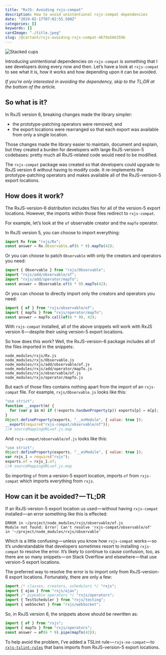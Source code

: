 ```yaml
---
title: "RxJS: Avoiding rxjs-compat"
description: How to avoid unintentional rxjs-compat dependencies
date: "2019-02-17T07:02:55.500Z"
categories: []
keywords: []
cardImage: "./title.jpeg"
slug: /@cartant/rxjs-avoiding-rxjs-compat-4b79a566359b
---
```


![Stacked cups](title.jpeg "Photo by Monika Stawowy on Unsplash")

Introducing unintentional dependencies on `rxjs-compat` is something that I see developers doing every now and then. Let’s have a look at `rxjs-compat` to see what it is, how it works and how depending upon it can be avoided.

_If you’re only interested in avoiding the dependency, skip to the TL;DR at the bottom of the article._

## So what is it?

In RxJS version 6, breaking changes made the library simpler:

- the prototype-patching operators were removed; and
- the export locations were rearranged so that each export was available from only a single location.

Those changes made the library easier to maintain, document and explain, but they created a burden for developers with large RxJS-version-5 codebases: pretty much all RxJS-related code would need to be modified.

The `rxjs-compat` package was created so that developers could upgrade to RxJS version 6 without having to modify code. It re-implements the prototype-patching operators and makes available all of the RxJS-version-5 export locations.

## How does it work?

The RxJS-version-6 distribution includes files for all of the version-5 export locations. However, the imports within those files redirect to `rxjs-compat`.

For example, let’s look at the `of` observable creator and the `mapTo` operator.

In RxJS version 5, you can choose to import everything:

```ts
import Rx from "rxjs/Rx";
const answer = Rx.Observable.of(6 * 9).mapTo(42);
```

Or you can choose to patch `Observable` with only the creators and operators you need:

```ts
import { Observable } from "rxjs/Observable";
import "rxjs/add/observable/of";
import "rxjs/add/operator/mapTo";
const answer = Observable.of(6 * 9).mapTo(42);
```

Or you can choose to directly import only the creators and operators you need:

```ts
import { of } from "rxjs/observable/of";
import { mapTo } from "rxjs/operator/mapTo";
const answer = mapTo.call(of(6 * 9), 42);
```

With `rxjs-compat` installed, all of the above snippets will work with RxJS version 6 — despite their using version-5 export locations.

So how does this work? Well, the RxJS-version-6 package includes all of the files imported in the snippets:

```text
node_modules/rxjs/Rx.js
node_modules/rxjs/Observable.js
node_modules/rxjs/add/observable/of.js
node_modules/rxjs/add/operator/mapTo.js
node_modules/rxjs/observable/of.js
node_modules/rxjs/operator/mapTo.js
```

But each of those files contains nothing apart from the import of an `rxjs-compat` file. For example, `rxjs/Observable.js` looks like this:

```js
"use strict";
function __export(m) {
  for (var p in m) if (!exports.hasOwnProperty(p)) exports[p] = m[p];
}
Object.defineProperty(exports, "__esModule", { value: true });
__export(require("rxjs-compat/observable/of"));
//# sourceMappingURL=of.js.map
```

And `rxjs-compat/observable/of.js` looks like this:

```js
"use strict";
Object.defineProperty(exports, "__esModule", { value: true });
var rxjs_1 = require("rxjs");
exports.of = rxjs_1.of;
//# sourceMappingURL=of.js.map
```

So importing `of` from a version-5 export location, imports `of` from `rxjs-compat` which imports everything from `rxjs`.

## How can it be avoided? — TL;DR

If an RxJS-version-5 export location us used — without having `rxjs-compat` installed — an error something like this is effected:

```text
ERROR in ~/project/node_modules/rxjs/observable/of.js
Module not found: Error: Can't resolve 'rxjs-compat/observable/of'
in '~/project/node_modules/rxjs/observable'
```

Which is a little confusing — unless you know how `rxjs-compat` works — so it’s understandable that developers sometimes resort to installing `rxjs-compat` to resolve the error. It’s likely to continue to cause confusion, too, as there are so many snippets — on Stack Overflow and elsewhere — that use version-5 export locations.

The preferred way to resolve the error is to import only from RxJS-version-6 export locations. Fortunately, there are only a few:

```ts
import /* classes, creators, schedulers */ "rxjs";
import { ajax } from "rxjs/ajax";
import /* pipeable operators */ "rxjs/operators";
import { TestScheduler } from "rxjs/testing";
import { webSocket } from "rxjs/webSocket";
```

So, in RxJS version 6, the snippets above should be rewritten as:

```ts
import { of } from "rxjs";
import { mapTo } from "rxjs/operators";
const answer = of(6 * 9).pipe(mapTo(42));
```

To help avoid the problem, I’ve added a TSLint rule — `rxjs-no-compat`— to [`rxjs-tslint-rules`](https://github.com/cartant/rxjs-tslint-rules) that bans imports from RxJS-version-5 export locations.
